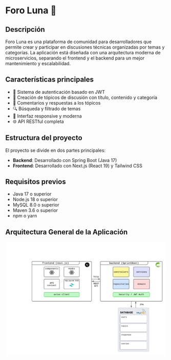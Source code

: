 # Foro Luna 🌙

## Descripción

Foro Luna es una plataforma de comunidad para desarrolladores que permite crear y participar en discusiones técnicas organizadas por temas y categorías. La aplicación está diseñada con una arquitectura moderna de microservicios, separando el frontend y el backend para un mejor mantenimiento y escalabilidad.

## Características principales

- 👤 Sistema de autenticación basado en JWT
- 📝 Creación de tópicos de discusión con título, contenido y categoría
- 💬 Comentarios y respuestas a los tópicos
- 🔍 Búsqueda y filtrado de temas
- 📱 Interfaz responsive y moderna
- 🌐 API RESTful completa

## Estructura del proyecto

El proyecto se divide en dos partes principales:

- **Backend**: Desarrollado con Spring Boot (Java 17)
- **Frontend**: Desarrollado con Next.js (React 19) y Tailwind CSS

## Requisitos previos

- Java 17 o superior
- Node.js 18 o superior
- MySQL 8.0 o superior
- Maven 3.6 o superior
- npm o yarn



## Arquitectura General de la Aplicación
![model](./architecture.png)

 


